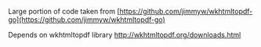 Large portion of code taken from [https://github.com/jimmyw/wkhtmltopdf-go](https://github.com/jimmyw/wkhtmltopdf-go)

Depends on wkhtmltopdf library
http://wkhtmltopdf.org/downloads.html